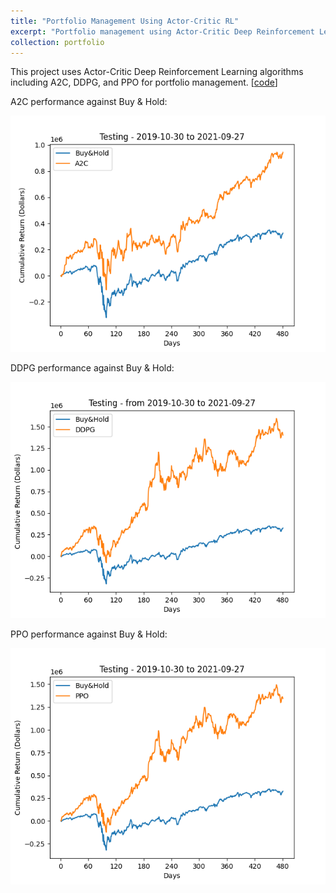 ```yaml
---
title: "Portfolio Management Using Actor-Critic RL"
excerpt: "Portfolio management using Actor-Critic Deep Reinforcement Learning algorithms including A2C, DDPG, and PPO <a href='https://github.com/matinaghaei/Stock-Trading-ActorCriticRL'>[code]</a><br/><br/><img src='/images/DDPG.png'>"
collection: portfolio
---
```


This project uses Actor-Critic Deep Reinforcement Learning algorithms including A2C, DDPG, and PPO for portfolio management. [[code](https://github.com/matinaghaei/Stock-Trading-ActorCriticRL)]

A2C performance against Buy & Hold:

![](/images/A2C.png)

DDPG performance against Buy & Hold:

![](/images/DDPG.png)

PPO performance against Buy & Hold:

![](/images/PPO.png)
